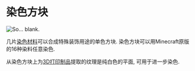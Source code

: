 # 染色方块

![So... blank.](oredict:oc:chameliumBlock)

几片[染色材料](../item/chamelium.md)可以合成特殊装饰用途的单色方块. 染色方块可以用Minecraft原版的16种染料任意染色.

从染色方块上为[3D打印制品](print.md)提取的纹理是纯白色的平面, 可用于进一步染色.